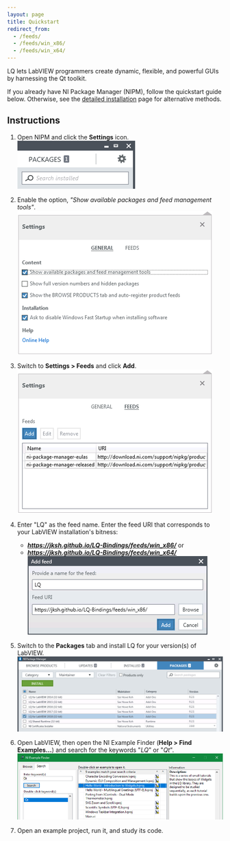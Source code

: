 ```yaml
---
layout: page
title: Quickstart
redirect_from:
  - /feeds/
  - /feeds/win_x86/
  - /feeds/win_x64/
---
```


LQ lets LabVIEW programmers create dynamic, flexible, and powerful GUIs by harnessing the Qt
toolkit.

If you already have NI Package Manager (NIPM), follow the quickstart guide below. Otherwise, see
the [detailed installation](installation.html) page for alternative methods.


Instructions
------------
1. Open NIPM and click the **Settings** icon.  
   ![NIPM settings icon](../assets/images/nipm-settings-icon.png)

2. Enable the option, _"Show available packages and feed management tools"_.  
   ![Checkbox for feed management](../assets/images/nipm-settings-show-feeds.png)
   
3. Switch to **Settings > Feeds** and click **Add**.  
   ![Feed management panel](../assets/images/nipm-settings-manage-feeds.png)

4. Enter "LQ" as the feed name. Enter the feed URI that corresponds to your LabVIEW installation's bitness:
    * _**https://jksh.github.io/LQ-Bindings/feeds/win_x86/**_ or
    * _**https://jksh.github.io/LQ-Bindings/feeds/win_x64/**_
   ![Adding the LQ feed](../assets/images/nipm-add-feed-lq.png)

5. Switch to the **Packages** tab and install LQ for your version(s) of LabVIEW.  
   ![Installing LQ packages](../assets/images/nipm-packages-install-lq.png)

6. Open LabVIEW, then open the NI Example Finder (**Help > Find Examples...**) and search for the keywords
   "_LQ_" or "_Qt_".  
   ![Searching for examples](../assets/images/ni-example-finder-lq.png)

7. Open an example project, run it, and study its code.
